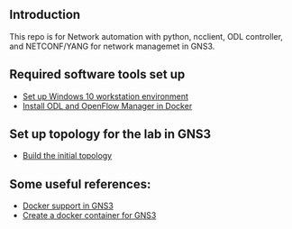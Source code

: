 ## Introduction
This repo is for Network automation with python, ncclient,
 ODL controller, and NETCONF/YANG for network managemet 
 in GNS3. 
 
## Required software tools set up
- [Set up Windows 10 workstation environment](/Topology/00_setup_Windows10_environment.ipynb)
- [Install ODL and OpenFlow Manager in Docker](/Docker/ODL-OFM/00_install_run_ODL_OFM.ipynb)

## Set up topology for the lab in GNS3
- [Build the initial topology](/Topology/00_build_topology.ipynb)

## Some useful references:
 
- [Docker support in GNS3](https://docs.gns3.com/1KGkv1Vm5EgeDusk1qS1svacpuQ1ZUQSVK3XqJ01WKGc/index.html#h.7s4z7hjkewuv)
- [Create a docker container for GNS3](https://docs.gns3.com/14EmmKdryY3FiMOQEclSyHQ3MUlycDGE_DwNPC8L4GIc/index.html)